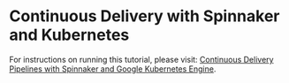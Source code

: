 # Continuous Delivery with Spinnaker and Kubernetes

For instructions on running this tutorial, please visit:
[Continuous Delivery Pipelines with Spinnaker and Google Kubernetes Engine](https://cloud.google.com/solutions/continuous-delivery-spinnaker-kubernetes-engine).

